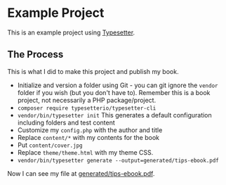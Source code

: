 # Example Project

This is an example project using [Typesetter](https://typesetter.io).

## The Process

This is what I did to make this project and publish my book.

* Initialize and version a folder using Git - you can git ignore the `vendor` folder if you wish (but you don't have to). Remember this is a book project, not necessarily a PHP package/project.
* `composer require typesetterio/typesetter-cli`
* `vendor/bin/typesetter init` This generates a default configuration including folders and test content
* Customize my `config.php` with the author and title
* Replace `content/*` with my contents for the book
* Put `content/cover.jpg`
* Replace `theme/theme.html` with my theme CSS.
* `vendor/bin/typesetter generate --output=generated/tips-ebook.pdf`

Now I can see my file at [generated/tips-ebook.pdf](generated/tips-ebook.pdf).
